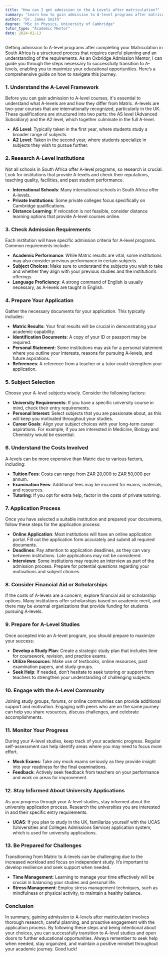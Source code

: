 ```yaml
---
title: "How can I get admission in the A Levels after matriculation?"
summary: "Learn how to gain admission to A-level programs after matriculation in South Africa with our comprehensive guide and expert tips."
author: "Dr. James Smith"
degree: "MSc in Physics, University of Cambridge"
tutor_type: "Academic Mentor"
date: 2024-02-13
---
```


Getting admission to A-level programs after completing your Matriculation in South Africa is a structured process that requires careful planning and an understanding of the requirements. As an Oxbridge Admission Mentor, I can guide you through the steps necessary to successfully transition to A-levels, enabling you to maximize your educational opportunities. Here’s a comprehensive guide on how to navigate this journey.

### 1. Understand the A-Level Framework

Before you can gain admission to A-level courses, it's essential to understand what A-levels are and how they differ from Matric. A-levels are two-year courses that are internationally recognized, particularly in the UK. These qualifications are structured into two parts: the AS level (Advanced Subsidiary) and the A2 level, which together culminate in the full A-level.

- **AS Level**: Typically taken in the first year, where students study a broader range of subjects.
- **A2 Level**: Taken in the second year, where students specialize in subjects they wish to pursue further.

### 2. Research A-Level Institutions

Not all schools in South Africa offer A-level programs, so research is crucial. Look for institutions that provide A-levels and check their reputations, teaching quality, facilities, and past student performance.

- **International Schools**: Many international schools in South Africa offer A-levels.
- **Private Institutions**: Some private colleges focus specifically on Cambridge qualifications.
- **Distance Learning**: If relocation is not feasible, consider distance learning options that provide A-level courses online.

### 3. Check Admission Requirements

Each institution will have specific admission criteria for A-level programs. Common requirements include:

- **Academic Performance**: While Matric results are vital, some institutions may also consider previous performance in certain subjects.
- **Subject Choices**: Make sure to understand the subjects you wish to take and whether they align with your previous studies and the institution’s offerings.
- **Language Proficiency**: A strong command of English is usually necessary, as A-levels are taught in English.

### 4. Prepare Your Application

Gather the necessary documents for your application. This typically includes:

- **Matric Results**: Your final results will be crucial in demonstrating your academic capability.
- **Identification Documents**: A copy of your ID or passport may be required.
- **Personal Statement**: Some institutions may ask for a personal statement where you outline your interests, reasons for pursuing A-levels, and future aspirations.
- **References**: A reference from a teacher or a tutor could strengthen your application.

### 5. Subject Selection

Choose your A-level subjects wisely. Consider the following factors:

- **University Requirements**: If you have a specific university course in mind, check their entry requirements.
- **Personal Interest**: Select subjects that you are passionate about, as this will keep you motivated throughout your studies.
- **Career Goals**: Align your subject choices with your long-term career aspirations. For example, if you are interested in Medicine, Biology and Chemistry would be essential.

### 6. Understand the Costs Involved

A-levels can be more expensive than Matric due to various factors, including:

- **Tuition Fees**: Costs can range from ZAR 20,000 to ZAR 50,000 per annum.
- **Examination Fees**: Additional fees may be incurred for exams, materials, and resources.
- **Tutoring**: If you opt for extra help, factor in the costs of private tutoring.

### 7. Application Process

Once you have selected a suitable institution and prepared your documents, follow these steps for the application process:

- **Online Application**: Most institutions will have an online application portal. Fill out the application form accurately and submit all required documents.
- **Deadlines**: Pay attention to application deadlines, as they can vary between institutions. Late applications may not be considered.
- **Interviews**: Some institutions may require an interview as part of the admission process. Prepare for potential questions regarding your motivations and subject choices.

### 8. Consider Financial Aid or Scholarships

If the costs of A-levels are a concern, explore financial aid or scholarship options. Many institutions offer scholarships based on academic merit, and there may be external organizations that provide funding for students pursuing A-levels.

### 9. Prepare for A-Level Studies

Once accepted into an A-level program, you should prepare to maximize your success:

- **Develop a Study Plan**: Create a strategic study plan that includes time for coursework, revision, and practice exams.
- **Utilize Resources**: Make use of textbooks, online resources, past examination papers, and study groups.
- **Seek Help**: If needed, don’t hesitate to seek tutoring or support from teachers to strengthen your understanding of challenging subjects.

### 10. Engage with the A-Level Community

Joining study groups, forums, or online communities can provide additional support and motivation. Engaging with peers who are on the same journey can help you share resources, discuss challenges, and celebrate accomplishments.

### 11. Monitor Your Progress

During your A-level studies, keep track of your academic progress. Regular self-assessment can help identify areas where you may need to focus more effort.

- **Mock Exams**: Take any mock exams seriously as they provide insight into your readiness for the final examinations.
- **Feedback**: Actively seek feedback from teachers on your performance and work on areas for improvement.

### 12. Stay Informed About University Applications

As you progress through your A-level studies, stay informed about the university application process. Research the universities you are interested in and their specific entry requirements. 

- **UCAS**: If you plan to study in the UK, familiarize yourself with the UCAS (Universities and Colleges Admissions Service) application system, which is used for university applications.

### 13. Be Prepared for Challenges

Transitioning from Matric to A-levels can be challenging due to the increased workload and focus on independent study. It’s important to develop resilience and seek support when needed.

- **Time Management**: Learning to manage your time effectively will be crucial in balancing your studies and personal life.
- **Stress Management**: Employ stress management techniques, such as mindfulness or physical activity, to maintain a healthy balance.

### Conclusion

In summary, gaining admission to A-levels after matriculation involves thorough research, careful planning, and proactive engagement with the application process. By following these steps and being intentional about your choices, you can successfully transition to A-level studies and open doors to further educational opportunities. Always remember to seek help when needed, stay organized, and maintain a positive mindset throughout your academic journey. Good luck!
    